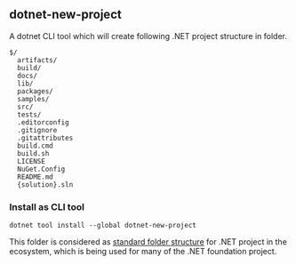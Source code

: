## dotnet-new-project

A dotnet CLI tool which will create following .NET project structure in folder.

```
$/
  artifacts/
  build/
  docs/
  lib/
  packages/
  samples/
  src/
  tests/
  .editorconfig
  .gitignore
  .gitattributes
  build.cmd
  build.sh
  LICENSE
  NuGet.Config
  README.md
  {solution}.sln
```

### Install as CLI tool

```
dotnet tool install --global dotnet-new-project
```


This folder is considered as [standard folder structure](https://gist.github.com/davidfowl/ed7564297c61fe9ab814) for .NET project in the ecosystem, which is being used for many of the .NET foundation project.
